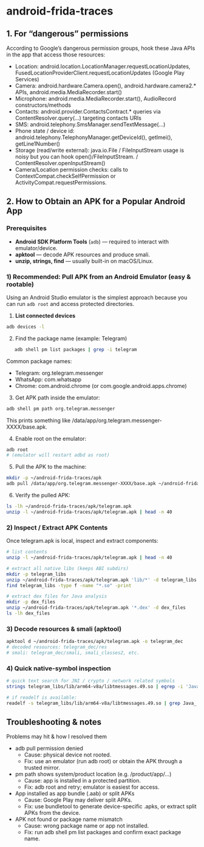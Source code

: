 # android-frida-traces
## 1. For **“dangerous” permissions**
According to Google’s dangerous permission groups, hook these Java APIs in the app that access those resources:
- Location: android.location.LocationManager.requestLocationUpdates, FusedLocationProviderClient.requestLocationUpdates (Google Play Services)
- Camera: android.hardware.Camera.open(), android.hardware.camera2.* APIs, android.media.MediaRecorder.start()
- Microphone: android.media.MediaRecorder.start(), AudioRecord constructors/methods
- Contacts: android.provider.ContactsContract.* queries via ContentResolver.query(...) targeting contacts URIs
- SMS: android.telephony.SmsManager.sendTextMessage(...)
- Phone state / device id: android.telephony.TelephonyManager.getDeviceId(), getImei(), getLine1Number()
- Storage (read/write external): java.io.File / FileInputStream usage is noisy but you can hook open()/FileInputStream.<init> / ContentResolver.openInputStream()
- Camera/Location permission checks: calls to ContextCompat.checkSelfPermission or ActivityCompat.requestPermissions.

## 2. How to Obtain an APK for a Popular Android App

### Prerequisites
- **Android SDK Platform Tools** (`adb`) — required to interact with emulator/device. 
- **apktool** — decode APK resources and produce smali.  
- **unzip, strings, find** — usually built-in on macOS/Linux.  

### 1) Recommended: Pull APK from an Android Emulator (easy & rootable)

Using an Android Studio emulator is the simplest approach because you can run `adb root` and access protected directories.

1. **List connected devices**
```bash
adb devices -l
```

2. Find the package name (example: Telegram)
```bash
   adb shell pm list packages | grep -i telegram
```
Common package names:
- Telegram: org.telegram.messenger
- WhatsApp: com.whatsapp
- Chrome: com.android.chrome (or com.google.android.apps.chrome)

3. Get APK path inside the emulator:
```bash
adb shell pm path org.telegram.messenger
```
This prints something like /data/app/org.telegram.messenger-XXXX/base.apk.

4. Enable root on the emulator:
```bash
adb root
# (emulator will restart adbd as root)
```

5. Pull the APK to the machine:
```bash
mkdir -p ~/android-frida-traces/apk
adb pull /data/app/org.telegram.messenger-XXXX/base.apk ~/android-frida-traces/apk/telegram.apk
```
6.	Verify the pulled APK:
```bash
ls -lh ~/android-frida-traces/apk/telegram.apk
unzip -l ~/android-frida-traces/apk/telegram.apk | head -n 40
```

### 2) Inspect / Extract APK Contents

Once telegram.apk is local, inspect and extract components:
```bash
# list contents
unzip -l ~/android-frida-traces/apk/telegram.apk | head -n 40

# extract all native libs (keeps ABI subdirs)
mkdir -p telegram_libs
unzip ~/android-frida-traces/apk/telegram.apk 'lib/*' -d telegram_libs
find telegram_libs -type f -name "*.so" -print

# extract dex files for Java analysis
mkdir -p dex_files
unzip ~/android-frida-traces/apk/telegram.apk '*.dex' -d dex_files
ls -lh dex_files
```

### 3) Decode resources & smali (apktool)
```bash
apktool d ~/android-frida-traces/apk/telegram.apk -o telegram_dec
# decoded resources: telegram_dec/res
# smali: telegram_dec/smali, smali_classes2, etc.
```

### 4) Quick native-symbol inspection
```bash
# quick text search for JNI / crypto / network related symbols
strings telegram_libs/lib/arm64-v8a/libtmessages.49.so | egrep -i 'Java_|jni_|encrypt|send|socket|ssl|crypto|auth'

# if readelf is available:
readelf -s telegram_libs/lib/arm64-v8a/libtmessages.49.so | grep Java_
```

## Troubleshooting & notes
Problems may hit & how I resolved them
- adb pull permission denied
  - Cause: physical device not rooted.
  - Fix: use an emulator (run adb root) or obtain the APK through a trusted mirror.
- pm path shows system/product location (e.g. /product/app/...)
  - Cause: app is installed in a protected partition.
  - Fix: adb root and retry; emulator is easiest for access.
- App installed as app bundle (.aab) or split APKs
  - Cause: Google Play may deliver split APKs.
  - Fix: use bundletool to generate device-specific .apks, or extract split APKs from the device.
- APK not found or package name mismatch
  - Cause: wrong package name or app not installed.
  - Fix: run adb shell pm list packages and confirm exact package name.
